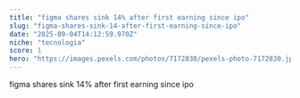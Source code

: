 ```yaml
---
title: "figma shares sink 14% after first earning since ipo"
slug: "figma-shares-sink-14-after-first-earning-since-ipo"
date: "2025-09-04T14:12:59.970Z"
niche: "tecnologia"
score: 1
hero: "https://images.pexels.com/photos/7172830/pexels-photo-7172830.jpeg?auto=compress&cs=tinysrgb&fit=crop&h=627&w=1200&auto=compress&cs=tinysrgb&w=1024&h=576&fit=crop"
---
```


figma shares sink 14% after first earning since ipo
